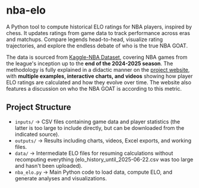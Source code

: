 # nba-elo
A Python tool to compute historical ELO ratings for NBA players, inspired by chess. It updates ratings from game data to track performance across eras and matchups. Compare legends head-to-head, visualize rating trajectories, and explore the endless debate of who is the true NBA GOAT.

The data is sourced from [Kaggle-NBA Dataset](https://www.kaggle.com/datasets/eoinamoore/historical-nba-data-and-player-box-scores), covering NBA games from the league's inception up to the **end of the 2024-2025 season**. The methodology is fully explained in a didactic manner on the [project website](https://jcllanu.github.io/nba-elo/), with **multiple examples, interactive charts, and videos** showing how player ELO ratings are calculated and how they evolve over time. The website also features a discussion on who the NBA GOAT is according to this metric.

## Project Structure

- `inputs/` → CSV files containing game data and player statistics (the latter is too large to include directly, but can be downloaded from the indicated source).  
- `outputs/` → Results including charts, videos, Excel exports, and working files.  
- `data/` → Intermediate ELO files for resuming calculations without recomputing everything (elo_history_until_2025-06-22.csv was too large and hasn't been uploaded).  
- `nba_elo.py` → Main Python code to load data, compute ELO, and generate analyses and visualizations.
